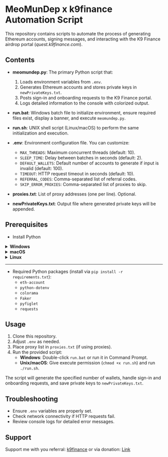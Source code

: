 # MeoMunDep x k9finance Automation Script

This repository contains scripts to automate the process of generating Ethereum accounts, signing messages, and interacting with the K9 Finance airdrop portal (*quest.k9finance.com*).

## Contents

- **meomundep.py**: The primary Python script that:
  1. Loads environment variables from `.env`.
  2. Generates Ethereum accounts and stores private keys in `newPrivateKeys.txt`.
  3. Posts sign-in and onboarding requests to the K9 Finance portal.
  4. Logs detailed information to the console with colorized output.

- **run.bat**: Windows batch file to initialize environment, ensure required files exist, display a banner, and execute `meomundep.py`.

- **run.sh**: UNIX shell script (Linux/macOS) to perform the same initialization and execution.

- **.env**: Environment configuration file. You can customize:
  - `MAX_THREADS`: Maximum concurrent threads (default: 10).
  - `SLEEP_TIME`: Delay between batches in seconds (default: 2).
  - `DEFAULT_WALLETS`: Default number of accounts to generate if input is invalid (default: 100).
  - `TIMEOUT`: HTTP request timeout in seconds (default: 10).
  - `REFERRAL_CODES`: Comma-separated list of referral codes.
  - `SKIP_ERROR_PROXIES`: Comma-separated list of proxies to skip.

- **proxies.txt**: List of proxy addresses (one per line). Optional.

- **newPrivateKeys.txt**: Output file where generated private keys will be appended.

## Prerequisites

 - Install Python

<details>
<summary><b>Windows</b></summary>

- Download Python from [python.org](https://www.python.org/downloads/release/python-3119/)
- During installation, check "Add Python to PATH"
- Verify installation by opening Command Prompt and typing:
  ```
  python --version
  ```
  </details>

<details>
<summary><b>macOS</b></summary>

- Install [Homebrew](https://brew.sh/) first:
  ```bash
  /bin/bash -c "$(curl -fsSL https://raw.githubusercontent.com/Homebrew/install/HEAD/install.sh)"
  ```
- Install Python using Homebrew:
  ```bash
  brew install python
  ```
- Verify installation:
  ```bash
  python3 --version
  ```
  </details>

<details>
<summary><b>Linux</b></summary>

- For Ubuntu/Debian:
  ```bash
  sudo apt update
  sudo apt install python3 python3-pip -y
  ```
- For CentOS/RHEL:
  ```bash
  sudo yum install python3 python3-pip -y
  ```
- Verify installation:
  ```bash
  python3 --version
  ```
  </details>

---

- Required Python packages (install via `pip install -r requirements.txt`):
  - `eth-account`
  - `python-dotenv`
  - `colorama`
  - `Faker`
  - `pyfiglet`
  - `requests`

## Usage

1. Clone this repository.
2. Adjust `.env` as needed.
3. Place proxy list in `proxies.txt` (if using proxies).
4. Run the provided script:
   - **Windows**: Double-click `run.bat` or run it in Command Prompt.
   - **Unix/macOS**: Give execute permission (`chmod +x run.sh`) and run `./run.sh`.

The script will generate the specified number of wallets, handle sign-in and onboarding requests, and save private keys to `newPrivateKeys.txt`.

## Troubleshooting

- Ensure `.env` variables are properly set.
- Check network connectivity if HTTP requests fail.
- Review console logs for detailed error messages.

## Support
Support me with you referral: [k9finance](https://quest.k9finance.com/?refcode=WBQ282) or via donation: [Link](https://t.me/KeoAirDropFreeNe/312/27801)
